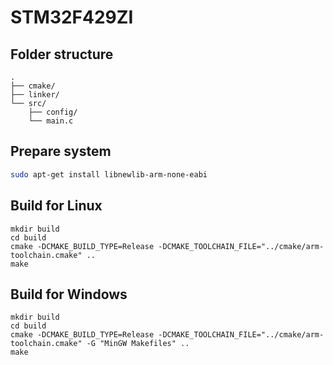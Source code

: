 STM32F429ZI
===========

## Folder structure

```
.
├── cmake/
├── linker/
└── src/
    ├── config/
    └── main.c
```

## Prepare system

``` sh
sudo apt-get install libnewlib-arm-none-eabi

```

## Build for Linux

```
mkdir build
cd build
cmake -DCMAKE_BUILD_TYPE=Release -DCMAKE_TOOLCHAIN_FILE="../cmake/arm-toolchain.cmake" ..
make
```

## Build for Windows

```
mkdir build
cd build
cmake -DCMAKE_BUILD_TYPE=Release -DCMAKE_TOOLCHAIN_FILE="../cmake/arm-toolchain.cmake" -G "MinGW Makefiles" ..
make
```
